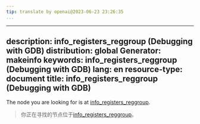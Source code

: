 ```yaml
---
tip: translate by openai@2023-06-23 23:26:35
...
```

---
description: info_registers_reggroup (Debugging with GDB)
distribution: global
Generator: makeinfo
keywords: info_registers_reggroup (Debugging with GDB)
lang: en
resource-type: document
title: info_registers_reggroup (Debugging with GDB)
---

The node you are looking for is at [info_registers_reggroup](Registers.html#info_005fregisters_005freggroup).

> 你正在寻找的节点位于[info_registers_reggroup](Registers.html#info_005fregisters_005freggroup)。
